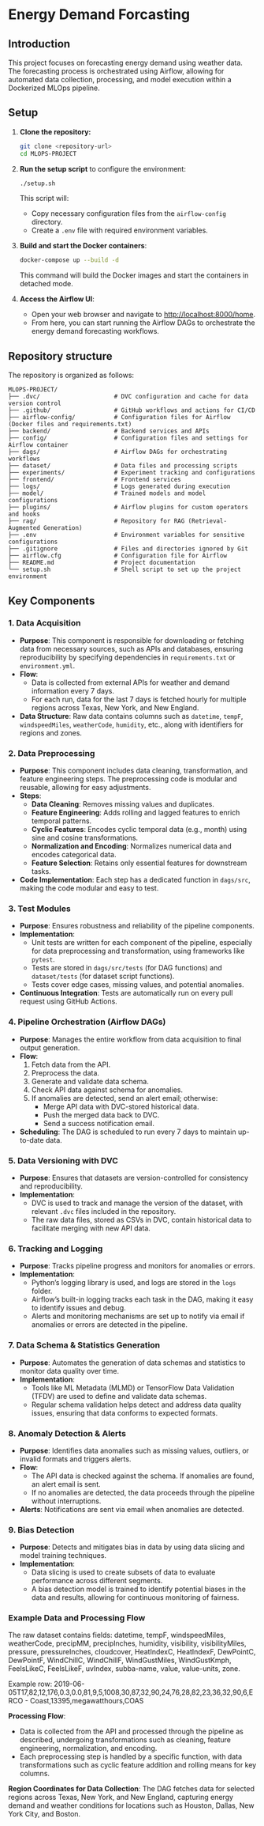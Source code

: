 # Energy Demand Forcasting

## Introduction
This project focuses on forecasting energy demand using weather data. The forecasting process is orchestrated using Airflow, allowing for automated data collection, processing, and model execution within a Dockerized MLOps pipeline.

## Setup
1. **Clone the repository:**
   ```bash
   git clone <repository-url>
   cd MLOPS-PROJECT
   ```

2. **Run the setup script** to configure the environment:
   ```bash
   ./setup.sh
   ```

   This script will:
   - Copy necessary configuration files from the `airflow-config` directory.
   - Create a `.env` file with required environment variables.

3. **Build and start the Docker containers**:
   ```bash
   docker-compose up --build -d
   ```

   This command will build the Docker images and start the containers in detached mode.

4. **Access the Airflow UI**:
   - Open your web browser and navigate to [http://localhost:8000/home](http://localhost:8000/home).
   - From here, you can start running the Airflow DAGs to orchestrate the energy demand forecasting workflows.


## Repository structure
The repository is organized as follows:

```plaintext
MLOPS-PROJECT/
├── .dvc/                     # DVC configuration and cache for data version control
├── .github/                  # GitHub workflows and actions for CI/CD
├── airflow-config/           # Configuration files for Airflow (Docker files and requirements.txt)
├── backend/                  # Backend services and APIs
├── config/                   # Configuration files and settings for Airflow container
├── dags/                     # Airflow DAGs for orchestrating workflows
├── dataset/                  # Data files and processing scripts
├── experiments/              # Experiment tracking and configurations
├── frontend/                 # Frontend services
├── logs/                     # Logs generated during execution
├── model/                    # Trained models and model configurations
├── plugins/                  # Airflow plugins for custom operators and hooks
├── rag/                      # Repository for RAG (Retrieval-Augmented Generation)
├── .env                      # Environment variables for sensitive configurations
├── .gitignore                # Files and directories ignored by Git
├── airflow.cfg               # Configuration file for Airflow
├── README.md                 # Project documentation
└── setup.sh                  # Shell script to set up the project environment
```

## Key Components

### 1. Data Acquisition
   - **Purpose**: This component is responsible for downloading or fetching data from necessary sources, such as APIs and databases, ensuring reproducibility by specifying dependencies in `requirements.txt` or `environment.yml`.
   - **Flow**:
     - Data is collected from external APIs for weather and demand information every 7 days.
     - For each run, data for the last 7 days is fetched hourly for multiple regions across Texas, New York, and New England.
   - **Data Structure**: Raw data contains columns such as `datetime`, `tempF`, `windspeedMiles`, `weatherCode`, `humidity`, etc., along with identifiers for regions and zones.

### 2. Data Preprocessing
   - **Purpose**: This component includes data cleaning, transformation, and feature engineering steps. The preprocessing code is modular and reusable, allowing for easy adjustments.
   - **Steps**:
     - **Data Cleaning**: Removes missing values and duplicates.
     - **Feature Engineering**: Adds rolling and lagged features to enrich temporal patterns.
     - **Cyclic Features**: Encodes cyclic temporal data (e.g., month) using sine and cosine transformations.
     - **Normalization and Encoding**: Normalizes numerical data and encodes categorical data.
     - **Feature Selection**: Retains only essential features for downstream tasks.
   - **Code Implementation**: Each step has a dedicated function in `dags/src`, making the code modular and easy to test.

### 3. Test Modules
   - **Purpose**: Ensures robustness and reliability of the pipeline components.
   - **Implementation**:
     - Unit tests are written for each component of the pipeline, especially for data preprocessing and transformation, using frameworks like `pytest`.
     - Tests are stored in `dags/src/tests` (for DAG functions) and `dataset/tests` (for dataset script functions).
     - Tests cover edge cases, missing values, and potential anomalies.
   - **Continuous Integration**: Tests are automatically run on every pull request using GitHub Actions.

### 4. Pipeline Orchestration (Airflow DAGs)
   - **Purpose**: Manages the entire workflow from data acquisition to final output generation.
   - **Flow**:
     1. Fetch data from the API.
     2. Preprocess the data.
     3. Generate and validate data schema.
     4. Check API data against schema for anomalies.
     5. If anomalies are detected, send an alert email; otherwise:
         - Merge API data with DVC-stored historical data.
         - Push the merged data back to DVC.
         - Send a success notification email.
   - **Scheduling**: The DAG is scheduled to run every 7 days to maintain up-to-date data.

### 5. Data Versioning with DVC
   - **Purpose**: Ensures that datasets are version-controlled for consistency and reproducibility.
   - **Implementation**:
     - DVC is used to track and manage the version of the dataset, with relevant `.dvc` files included in the repository.
     - The raw data files, stored as CSVs in DVC, contain historical data to facilitate merging with new API data.

### 6. Tracking and Logging
   - **Purpose**: Tracks pipeline progress and monitors for anomalies or errors.
   - **Implementation**:
     - Python’s logging library is used, and logs are stored in the `logs` folder.
     - Airflow’s built-in logging tracks each task in the DAG, making it easy to identify issues and debug.
     - Alerts and monitoring mechanisms are set up to notify via email if anomalies or errors are detected in the pipeline.

### 7. Data Schema & Statistics Generation
   - **Purpose**: Automates the generation of data schemas and statistics to monitor data quality over time.
   - **Implementation**:
     - Tools like ML Metadata (MLMD) or TensorFlow Data Validation (TFDV) are used to define and validate data schemas.
     - Regular schema validation helps detect and address data quality issues, ensuring that data conforms to expected formats.

### 8. Anomaly Detection & Alerts
   - **Purpose**: Identifies data anomalies such as missing values, outliers, or invalid formats and triggers alerts.
   - **Flow**:
     - The API data is checked against the schema. If anomalies are found, an alert email is sent.
     - If no anomalies are detected, the data proceeds through the pipeline without interruptions.
   - **Alerts**: Notifications are sent via email when anomalies are detected.

### 9. Bias Detection
   - **Purpose**: Detects and mitigates bias in data by using data slicing and model training techniques.
   - **Implementation**:
     - Data slicing is used to create subsets of data to evaluate performance across different segments.
     - A bias detection model is trained to identify potential biases in the data and results, allowing for continuous monitoring of fairness.

### Example Data and Processing Flow

The raw dataset contains fields:
datetime, tempF, windspeedMiles, weatherCode, precipMM, precipInches, humidity, visibility, visibilityMiles, pressure, pressureInches, cloudcover, HeatIndexC, HeatIndexF, DewPointC, DewPointF, WindChillC, WindChillF, WindGustMiles, WindGustKmph, FeelsLikeC, FeelsLikeF, uvIndex, subba-name, value, value-units, zone. 

Example row:
2019-06-05T17,82,12,176,0.3,0.0,81,9,5,1008,30,87,32,90,24,76,28,82,23,36,32,90,6,ERCO - Coast,13395,megawatthours,COAS


**Processing Flow**:
   - Data is collected from the API and processed through the pipeline as described, undergoing transformations such as cleaning, feature engineering, normalization, and encoding.
   - Each preprocessing step is handled by a specific function, with data transformations such as cyclic feature addition and rolling means for key columns.

**Region Coordinates for Data Collection**: The DAG fetches data for selected regions across Texas, New York, and New England, capturing energy demand and weather conditions for locations such as Houston, Dallas, New York City, and Boston.

